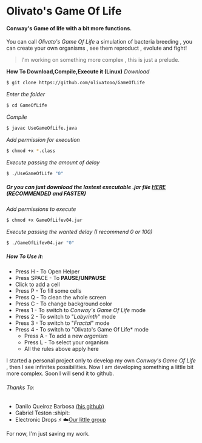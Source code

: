 # Olivato's Game Of Life
#### Conway's Game of life with a bit more functions.
You can call *Olivato's Game Of Life* a simulation of bacteria breeding , you can create your own organisms , see them reproduct , evolute and fight!
> I'm working on something more complex , this is just a prelude.

**How To Download,Compile,Execute it (Linux)**
*Download*
```sh
$ git clone https://github.com/olivatooo/GameOfLife
```
*Enter the folder*
```sh
$ cd GameOfLife
```
*Compile*
```sh
$ javac UseGameOfLife.java
```
*Add permission for execution*

```sh
$ chmod +x *.class
```
*Execute passing the amount of delay*

```sh
$ ./UseGameOfLife "0"
```
##### Or you can just download the lastest executable .jar file [HERE](http://www.mediafire.com/file/h085jahtm9jhemd/GameOfLifev04.jar) *(RECOMMENDED and FASTER)*
*Add permissions to execute*
```sh
$ chmod +x GameOfLifev04.jar
```
*Execute passing the wanted delay (I recommend 0 or 100)*
```sh
$ ./GameOfLifev04.jar "0"
```
##### How To Use it:
 * Press H - To Open Helper
 * Press SPACE - To **PAUSE/UNPAUSE**
 * Click to add a cell
 * Press P - To fill some cells
 * Press Q - To clean the whole screen
 * Press C - To change background color
 * Press 1 - To switch to *Conway's Game Of Life* mode
 * Press 2 - To switch to "*Labyrinth*" mode
 * Press 3 - To switch to "*Fractal*" mode
 * Press 4 - To switch to "Olivato's Game Of Life* mode
    * Press A - To add a new *organism*
    * Press L - To select your organism
    * All the rules above apply here
    
 



I started a personal project only to develop my own *Conway's Game Of Life* , then I see infinites possibilities. Now I am developing something a little bit more complex. Soon I will send it to github. 
###### Thanks To:
 - Danilo Queiroz Barbosa [(his github)](https://github.com/daniloqb/)
 - Gabriel Teston :shipit:
 - Electronic Drops :zap: :cloud:[Our little group](https://github.com/ElectronicDrops/)

For now, I'm just saving my work.



